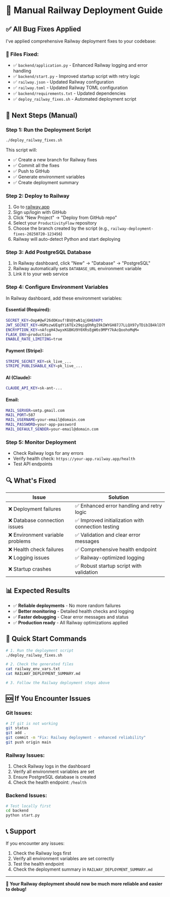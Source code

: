 # 🚀 Manual Railway Deployment Guide

## ✅ **All Bug Fixes Applied**

I've applied comprehensive Railway deployment fixes to your codebase:

### **🔧 Files Fixed:**
- ✅ `backend/application.py` - Enhanced Railway logging and error handling
- ✅ `backend/start.py` - Improved startup script with retry logic  
- ✅ `railway.json` - Updated Railway configuration
- ✅ `railway.toml` - Updated Railway TOML configuration
- ✅ `backend/requirements.txt` - Updated dependencies
- ✅ `deploy_railway_fixes.sh` - Automated deployment script

## 🎯 **Next Steps (Manual)**

### **Step 1: Run the Deployment Script**
```bash
./deploy_railway_fixes.sh
```

This script will:
- ✅ Create a new branch for Railway fixes
- ✅ Commit all the fixes
- ✅ Push to GitHub
- ✅ Generate environment variables
- ✅ Create deployment summary

### **Step 2: Deploy to Railway**
1. Go to [railway.app](https://railway.app)
2. Sign up/login with GitHub
3. Click "New Project" → "Deploy from GitHub repo"
4. Select your `ProductivityFlow` repository
5. Choose the branch created by the script (e.g., `railway-deployment-fixes-20250720-123456`)
6. Railway will auto-detect Python and start deploying

### **Step 3: Add PostgreSQL Database**
1. In Railway dashboard, click "New" → "Database" → "PostgreSQL"
2. Railway automatically sets `DATABASE_URL` environment variable
3. Link it to your web service

### **Step 4: Configure Environment Variables**
In Railway dashboard, add these environment variables:

#### **Essential (Required):**
```bash
SECRET_KEY=Oop#@wF26dOKouf!BV@twN1qj6H$hKPt
JWT_SECRET_KEY=HGMszwUEqdYi6TEx29qigOhRgI9kIWYGH87J7LLQX97yTDibIB4klD7Nqv6aRp69QFhwxTeWaT4z_HppiP-zsA
ENCRYPTION_KEY=nAfcgH43wyxKGBKU9Y0XRsEgW6s9MPY7kAcQoohoMqM=
FLASK_ENV=production
ENABLE_RATE_LIMITING=true
```

#### **Payment (Stripe):**
```bash
STRIPE_SECRET_KEY=sk_live_...
STRIPE_PUBLISHABLE_KEY=pk_live_...
```

#### **AI (Claude):**
```bash
CLAUDE_API_KEY=sk-ant-...
```

#### **Email:**
```bash
MAIL_SERVER=smtp.gmail.com
MAIL_PORT=587
MAIL_USERNAME=your-email@domain.com
MAIL_PASSWORD=your-app-password
MAIL_DEFAULT_SENDER=your-email@domain.com
```

### **Step 5: Monitor Deployment**
- Check Railway logs for any errors
- Verify health check: `https://your-app.railway.app/health`
- Test API endpoints

## 🔍 **What's Fixed**

| Issue | Solution |
|-------|----------|
| ❌ Deployment failures | ✅ Enhanced error handling and retry logic |
| ❌ Database connection issues | ✅ Improved initialization with connection testing |
| ❌ Environment variable problems | ✅ Validation and clear error messages |
| ❌ Health check failures | ✅ Comprehensive health endpoint |
| ❌ Logging issues | ✅ Railway-optimized logging |
| ❌ Startup crashes | ✅ Robust startup script with validation |

## 📊 **Expected Results**

- ✅ **Reliable deployments** - No more random failures
- ✅ **Better monitoring** - Detailed health checks and logging
- ✅ **Faster debugging** - Clear error messages and status
- ✅ **Production ready** - All Railway optimizations applied

## 🚀 **Quick Start Commands**

```bash
# 1. Run the deployment script
./deploy_railway_fixes.sh

# 2. Check the generated files
cat railway_env_vars.txt
cat RAILWAY_DEPLOYMENT_SUMMARY.md

# 3. Follow the Railway deployment steps above
```

## 🆘 **If You Encounter Issues**

### **Git Issues:**
```bash
# If git is not working
git status
git add .
git commit -m "Fix: Railway deployment - enhanced reliability"
git push origin main
```

### **Railway Issues:**
1. Check Railway logs in the dashboard
2. Verify all environment variables are set
3. Ensure PostgreSQL database is created
4. Check the health endpoint: `/health`

### **Backend Issues:**
```bash
# Test locally first
cd backend
python start.py
```

## 📞 **Support**

If you encounter any issues:
1. Check the Railway logs first
2. Verify all environment variables are set correctly
3. Test the health endpoint
4. Check the deployment summary in `RAILWAY_DEPLOYMENT_SUMMARY.md`

---

**🎉 Your Railway deployment should now be much more reliable and easier to debug!** 
